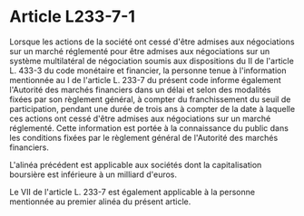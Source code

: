 # Article L233-7-1

Lorsque les actions de la société ont cessé d'être admises aux négociations sur un marché réglementé pour être admises aux négociations sur un système multilatéral de négociation soumis aux dispositions du II de l'article L. 433-3 du code monétaire et financier, la personne tenue à l'information mentionnée au I de l'article L. 233-7 du présent code informe également l'Autorité des marchés financiers dans un délai et selon des modalités fixées par son règlement général, à compter du franchissement du seuil de participation, pendant une durée de trois ans à compter de la date à laquelle ces actions ont cessé d'être admises aux négociations sur un marché réglementé. Cette information est portée à la connaissance du public dans les conditions fixées par le règlement général de l'Autorité des marchés financiers.

L'alinéa précédent est applicable aux sociétés dont la capitalisation boursière est inférieure à un milliard d'euros.

Le VII de l'article L. 233-7 est également applicable à la personne mentionnée au premier alinéa du présent article.
